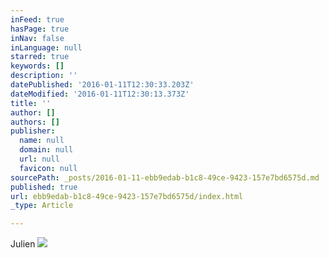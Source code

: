```yaml
---
inFeed: true
hasPage: true
inNav: false
inLanguage: null
starred: true
keywords: []
description: ''
datePublished: '2016-01-11T12:30:33.203Z'
dateModified: '2016-01-11T12:30:13.373Z'
title: ''
author: []
authors: []
publisher:
  name: null
  domain: null
  url: null
  favicon: null
sourcePath: _posts/2016-01-11-ebb9edab-b1c8-49ce-9423-157e7bd6575d.md
published: true
url: ebb9edab-b1c8-49ce-9423-157e7bd6575d/index.html
_type: Article

---
```

Julien ![](https://the-grid-user-content.s3-us-west-2.amazonaws.com/33c2daeb-0fc3-4a7c-8161-181baa5b0d90.jpg)